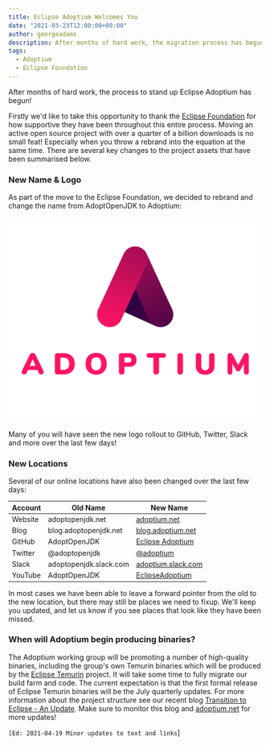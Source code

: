 ```yaml
---
title: Eclipse Adoptium Welcomes You
date: "2021-03-23T12:00:00+00:00"
author: georgeadams
description: After months of hard work, the migration process has begun!
tags:
  - Adoptium
  - Eclipse Foundation
---
```


After months of hard work, the process to stand up Eclipse Adoptium has begun!

Firstly we'd like to take this opportunity to thank the [Eclipse Foundation](https://www.eclipse.org/) for how supportive they have been throughout this entire process. Moving an active open source project with over a quarter of a billion downloads is no small feat! Especially when you throw a rebrand into the equation at the same time. There are several key changes to the project assets that have been summarised below.

### New Name & Logo
As part of the move to the Eclipse Foundation, we decided to rebrand and change the name from AdoptOpenJDK to Adoptium:

![Adoptium Logo](./adoptium_logo.png)

Many of you will have seen the new logo rollout to GitHub, Twitter, Slack and more over the last few days!

### New Locations
Several of our online locations have also been changed over the last few days:

| Account | Old Name | New Name |
| --- | --- | --- |
| Website | adoptopenjdk.net | [adoptium.net](https://adoptium.net) |
| Blog | blog.adoptopenjdk.net | [blog.adoptium.net](https://blog.adoptium.net) |
| GitHub | AdoptOpenJDK | [Eclipse Adoptium](https://github.com/adoptium) |
| Twitter | @adoptopenjdk | [@adoptium](https://twitter.com/adoptium) |
| Slack | adoptopenjdk.slack.com | [adoptium.slack.com](https://adoptium.slack.com) |
| YouTube | AdoptOpenJDK | [EclipseAdoptium](https://www.youtube.com/c/EclipseAdoptium) |

In most cases we have been able to leave a forward pointer from the old to the new location, but there may still be places we need to fixup. We'll keep you updated, and let us know if you see places that look like they have been missed.

### When will Adoptium begin producing binaries?
The Adoptium working group will be promoting a number of high-quality binaries, including the group's own Temurin binaries which will be produced by the [Eclipse Temurin](https://projects.eclipse.org/projects/adoptium.temurin) project. It will take some time to fully migrate our build farm and code. The current expectation is that the first formal release of Eclipse Temurin binaries will be the July quarterly updates. For more information about the project structure see our recent blog [Transition to Eclipse - An Update](https://blog.adoptium.net/2021/03/transition-to-eclipse-an-update/). Make sure to monitor this blog and [adoptium.net](https://adoptium.net) for more updates!


`[Ed: 2021-04-19 Minor updates to text and links`]
